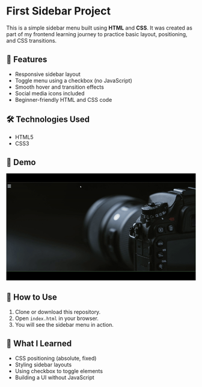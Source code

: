 # First Sidebar Project

This is a simple sidebar menu built using **HTML** and **CSS**. It was created as part of my frontend learning journey to practice basic layout, positioning, and CSS transitions.

## 📌 Features

- Responsive sidebar layout
- Toggle menu using a checkbox (no JavaScript)
- Smooth hover and transition effects
- Social media icons included
- Beginner-friendly HTML and CSS code

## 🛠️ Technologies Used

- HTML5
- CSS3

## 🎥 Demo

![Sidebar Menu Demo](sidebar-project.gif)


## 📁 How to Use

1. Clone or download this repository.
2. Open `index.html` in your browser.
3. You will see the sidebar menu in action.

## 🧠 What I Learned

- CSS positioning (absolute, fixed)
- Styling sidebar layouts
- Using checkbox to toggle elements
- Building a UI without JavaScript


